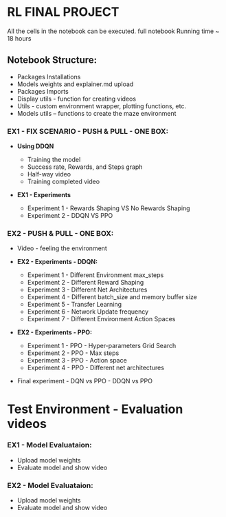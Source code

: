 
# RL FINAL PROJECT
 
All the cells in the notebook can be executed.
full notebook Running time ~ 18 hours
## Notebook Structure:
 - Packages Installations
 - Models weights and explainer.md upload
 - Packages Imports
 - Display utils - function for creating videos
 - Utils - custom environment wrapper, plotting functions, etc.
 - Models utils – functions to create the maze environment

### EX1 - FIX SCENARIO - PUSH & PULL - ONE BOX:

 - **Using DDQN**
	 - Training the model
	 - Success rate, Rewards, and Steps graph
	 - Half-way video
	 - Training completed video

 -  **EX1 - Experiments**
	 - Experiment 1 - Rewards Shaping VS No Rewards Shaping
	 - Experiment 2 - DDQN VS PPO

### EX2 - PUSH & PULL - ONE BOX:
 

 - Video - feeling the environment 

 - **EX2 - Experiments - DDQN:**

	 - Experiment 1 - Different Environment max_steps
	 - Experiment 2 - Different Reward Shaping
	 - Experiment 3 - Different Net Architectures
	 - Experiment 4 - Different batch_size and memory buffer size
	 - Experiment 5 - Transfer Learning
	 - Experiment 6 - Network Update frequency
	 - Experiment 7 - Different Environment Action Spaces

 -  **EX2 - Experiments - PPO:**

	 - Experiment 1 - PPO - Hyper-parameters Grid Search
	 - Experiment 2 - PPO - Max steps
	 - Experiment 3 - PPO - Action space
	 - Experiment 4 - PPO - Different net architectures

 - Final experiment - DQN vs PPO - DDQN vs PPO

# Test Environment - Evaluation videos
### EX1 - Model Evaluataion:
 - Upload model weights
 - Evaluate model and show video
### EX2 - Model Evaluataion:
 - Upload model weights
 - Evaluate model and show video

